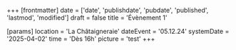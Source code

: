 +++
[frontmatter]
date = ['date', 'publishdate', 'pubdate', 'published', 'lastmod', 'modified']
draft = false
title = 'Évènement 1'

[params]
location = 'La Châtaigneraie'
dateEvent = '05.12.24'
systemDate = '2025-04-02'
time = 'Dès 16h'
picture = 'test'
+++
